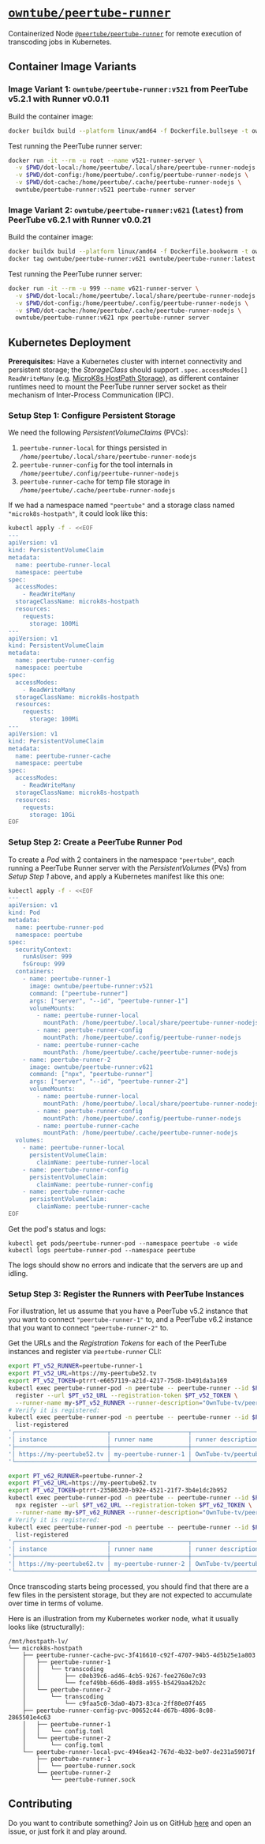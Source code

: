 
# [`owntube/peertube-runner`](https://github.com/OwnTube-tv/peertube-runner)

Containerized Node [`@peertube/peertube-runner`](https://www.npmjs.com/package/@peertube/peertube-runner) for
remote execution of transcoding jobs in Kubernetes.

## Container Image Variants

### Image Variant 1: `owntube/peertube-runner:v521` from PeerTube v5.2.1 with Runner v0.0.11

Build the container image:

```bash
docker buildx build --platform linux/amd64 -f Dockerfile.bullseye -t owntube/peertube-runner:v521 .
```

Test running the PeerTube runner server:

```bash
docker run -it --rm -u root --name v521-runner-server \
  -v $PWD/dot-local:/home/peertube/.local/share/peertube-runner-nodejs \
  -v $PWD/dot-config:/home/peertube/.config/peertube-runner-nodejs \
  -v $PWD/dot-cache:/home/peertube/.cache/peertube-runner-nodejs \
  owntube/peertube-runner:v521 peertube-runner server
```

### Image Variant 2: `owntube/peertube-runner:v621` (`latest`) from PeerTube v6.2.1 with Runner v0.0.21

Build the container image:

```bash
docker buildx build --platform linux/amd64 -f Dockerfile.bookworm -t owntube/peertube-runner:v621 .
docker tag owntube/peertube-runner:v621 owntube/peertube-runner:latest
```

Test running the PeerTube runner server:

```bash
docker run -it --rm -u 999 --name v621-runner-server \
  -v $PWD/dot-local:/home/peertube/.local/share/peertube-runner-nodejs \
  -v $PWD/dot-config:/home/peertube/.config/peertube-runner-nodejs \
  -v $PWD/dot-cache:/home/peertube/.cache/peertube-runner-nodejs \
  owntube/peertube-runner:v621 npx peertube-runner server
```

## Kubernetes Deployment

**Prerequisites:** Have a Kubernetes cluster with internet connectivity and persistent storage; the _StorageClass_
should support `.spec.accessModes[]` `ReadWriteMany` (e.g. [MicroK8s HostPath Storage](https://microk8s.io/docs/addon-hostpath-storage)),
as different container runtimes need to mount the PeerTube runner server socket as their mechanism of Inter-Process
Communication (IPC).

### Setup Step 1: Configure Persistent Storage

We need the following _PersistentVolumeClaims_ (PVCs):

1. `peertube-runner-local` for things persisted in `/home/peertube/.local/share/peertube-runner-nodejs`
2. `peertube-runner-config` for the tool internals in `/home/peertube/.config/peertube-runner-nodejs`
3. `peertube-runner-cache` for temp file storage in `/home/peertube/.cache/peertube-runner-nodejs`

If we had a namespace named `"peertube"` and a storage class named `"microk8s-hostpath"`, it could look like this:

```bash
kubectl apply -f - <<EOF
---
apiVersion: v1
kind: PersistentVolumeClaim
metadata:
  name: peertube-runner-local
  namespace: peertube
spec:
  accessModes:
    - ReadWriteMany
  storageClassName: microk8s-hostpath
  resources:
    requests:
      storage: 100Mi
---
apiVersion: v1
kind: PersistentVolumeClaim
metadata:
  name: peertube-runner-config
  namespace: peertube
spec:
  accessModes:
    - ReadWriteMany
  storageClassName: microk8s-hostpath
  resources:
    requests:
      storage: 100Mi
---
apiVersion: v1
kind: PersistentVolumeClaim
metadata:
  name: peertube-runner-cache
  namespace: peertube
spec:
  accessModes:
    - ReadWriteMany
  storageClassName: microk8s-hostpath
  resources:
    requests:
      storage: 10Gi
EOF
```

### Setup Step 2: Create a PeerTube Runner Pod

To create a _Pod_ with 2 containers in the namespace `"peertube"`, each running a PeerTube Runner server with the
_PersistentVolumes_ (PVs) from _Setup Step 1_ above, and apply a Kubernetes manifest like this one:

```bash
kubectl apply -f - <<EOF
---
apiVersion: v1
kind: Pod
metadata:
  name: peertube-runner-pod
  namespace: peertube
spec:
  securityContext:
    runAsUser: 999
    fsGroup: 999
  containers:
    - name: peertube-runner-1
      image: owntube/peertube-runner:v521
      command: ["peertube-runner"]
      args: ["server", "--id", "peertube-runner-1"]
      volumeMounts:
        - name: peertube-runner-local
          mountPath: /home/peertube/.local/share/peertube-runner-nodejs
        - name: peertube-runner-config
          mountPath: /home/peertube/.config/peertube-runner-nodejs
        - name: peertube-runner-cache
          mountPath: /home/peertube/.cache/peertube-runner-nodejs
    - name: peertube-runner-2
      image: owntube/peertube-runner:v621
      command: ["npx", "peertube-runner"]
      args: ["server", "--id", "peertube-runner-2"]
      volumeMounts:
        - name: peertube-runner-local
          mountPath: /home/peertube/.local/share/peertube-runner-nodejs
        - name: peertube-runner-config
          mountPath: /home/peertube/.config/peertube-runner-nodejs
        - name: peertube-runner-cache
          mountPath: /home/peertube/.cache/peertube-runner-nodejs
  volumes:
    - name: peertube-runner-local
      persistentVolumeClaim:
        claimName: peertube-runner-local
    - name: peertube-runner-config
      persistentVolumeClaim:
        claimName: peertube-runner-config
    - name: peertube-runner-cache
      persistentVolumeClaim:
        claimName: peertube-runner-cache
EOF
```

Get the pod's status and logs:

    kubectl get pods/peertube-runner-pod --namespace peertube -o wide
    kubectl logs peertube-runner-pod --namespace peertube

The logs should show no errors and indicate that the servers are up and idling.

### Setup Step 3: Register the Runners with PeerTube Instances

For illustration, let us assume that you have a PeerTube v5.2 instance that you want to connect `"peertube-runner-1"`
to, and a PeerTube v6.2 instance that you want to connect `"peertube-runner-2"` to.

Get the URLs and the _Registration Tokens_ for each of the PeerTube instances and register via `peertube-runner` CLI:

```bash
export PT_v52_RUNNER=peertube-runner-1
export PT_v52_URL=https://my-peertube52.tv
export PT_v52_TOKEN=ptrrt-e6657119-a21d-4217-75d8-1b491da3a169
kubectl exec peertube-runner-pod -n peertube -- peertube-runner --id $PT_v52_RUNNER \
  register --url $PT_v52_URL --registration-token $PT_v52_TOKEN \
  --runner-name my-$PT_v52_RUNNER --runner-description="OwnTube-tv/peertube-runner project"
# Verify it is registered:
kubectl exec peertube-runner-pod -n peertube -- peertube-runner --id $PT_v52_RUNNER \
  list-registered
'┌──────────────────────────┬──────────────────────┬────────────────────────────────────┐'
'│ instance                 │ runner name          │ runner description                 │'
'├──────────────────────────┼──────────────────────┼────────────────────────────────────┤'
'│ https://my-peertube52.tv │ my-peertube-runner-1 │ OwnTube-tv/peertube-runner project │'
'└──────────────────────────┴──────────────────────┴────────────────────────────────────┘'
```

```bash
export PT_v62_RUNNER=peertube-runner-2
export PT_v62_URL=https://my-peertube62.tv
export PT_v62_TOKEN=ptrrt-23586320-b92e-4521-21f7-3b4e1dc2b952
kubectl exec peertube-runner-pod -n peertube -- peertube-runner --id $PT_v62_RUNNER \
  npx register --url $PT_v62_URL --registration-token $PT_v62_TOKEN \
  --runner-name my-$PT_v62_RUNNER --runner-description="OwnTube-tv/peertube-runner project"
# Verify it is registered:
kubectl exec peertube-runner-pod -n peertube -- peertube-runner --id $PT_v62_RUNNER \
  list-registered
'┌──────────────────────────┬──────────────────────┬────────────────────────────────────┐'
'│ instance                 │ runner name          │ runner description                 │'
'├──────────────────────────┼──────────────────────┼────────────────────────────────────┤'
'│ https://my-peertube62.tv │ my-peertube-runner-2 │ OwnTube-tv/peertube-runner project │'
'└──────────────────────────┴──────────────────────┴────────────────────────────────────┘'
```

Once transcoding starts being processed, you should find that there are a few files in the persistent storage, but they
are not expected to accumulate over time in terms of volume.

Here is an illustration from my Kubernetes worker node, what it usually looks like (structurally):

```plain
/mnt/hostpath-lv/
└── microk8s-hostpath
    ├── peertube-runner-cache-pvc-3f416610-c92f-4707-94b5-4d5b25e1a803
    │   ├── peertube-runner-1
    │   │   └── transcoding
    │   │       ├── c0eb39c6-ad46-4cb5-9267-fee2760e7c93
    │   │       └── fcef49bb-66d6-40d8-a955-b5429aa42b2c
    │   └── peertube-runner-2
    │       └── transcoding
    │           └── c9faa5c0-3da0-4b73-83ca-2ff80e07f465
    ├── peertube-runner-config-pvc-00652c44-d67b-4806-8c08-2865501e4c63
    │   ├── peertube-runner-1
    │   │   └── config.toml
    │   └── peertube-runner-2
    │       └── config.toml
    └── peertube-runner-local-pvc-4946ea42-767d-4b32-be07-de231a59071f
        ├── peertube-runner-1
        │   └── peertube-runner.sock
        └── peertube-runner-2
            └── peertube-runner.sock
```

## Contributing

Do you want to contribute something? Join us on GitHub [here](https://github.com/OwnTube-tv/peertube-runner) and open
an issue, or just fork it and play around.
